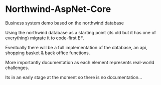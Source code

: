 # Northwind-AspNet-Core
Business system demo based on the northwind database

Using the northwind database as a starting point (its old but it has one of everything) migrate it to code-first EF.

Eventually there will be a full implementation of the database, an api, shopping basket & back office functions.

More importantly documentation as each element represents real-world challenges.

Its in an early stage at the moment so there is no documentation...
